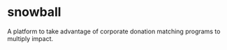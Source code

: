 # snowball
A platform to take advantage of corporate donation matching programs to multiply impact. 
